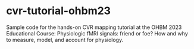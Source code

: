 # cvr-tutorial-ohbm23
Sample code for the hands-on CVR mapping tutorial at the OHBM 2023 Educational Course: Physiologic fMRI signals: friend or foe? How and why to measure, model, and account for physiology.
